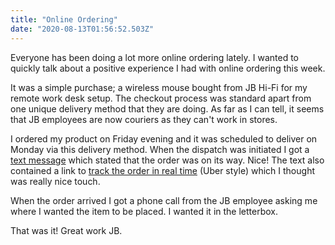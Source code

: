 ```yaml
---
title: "Online Ordering"
date: "2020-08-13T01:56:52.503Z"
---
```


Everyone has been doing a lot more online ordering lately. I wanted to quickly talk about a positive experience I had with online ordering this week. 

It was a simple purchase; a wireless mouse bought from JB Hi-Fi for my remote work desk setup. The checkout process was standard apart from one unique delivery method that they are doing. As far as I can tell, it seems that JB employees are now couriers as they can't work in stores.  

I ordered my product on Friday evening and it was scheduled to deliver on Monday via this delivery method. When the dispatch was initiated I got a [text message](https://harrisons-shared-images.s3-ap-southeast-2.amazonaws.com/b1be867a-7e48-4cc2-be27-785ee64c4aaa) which stated that the order was on its way. Nice! The text also contained a link to [track the order in real time](https://harrisons-shared-images.s3-ap-southeast-2.amazonaws.com/2ec3bfae-8580-4f55-9a7d-4e1852663d80) (Uber style) which I thought was really nice touch. 

When the order arrived I got a phone call from the JB employee asking me where I wanted the item to be placed. I wanted it in the letterbox.

That was it! Great work JB.